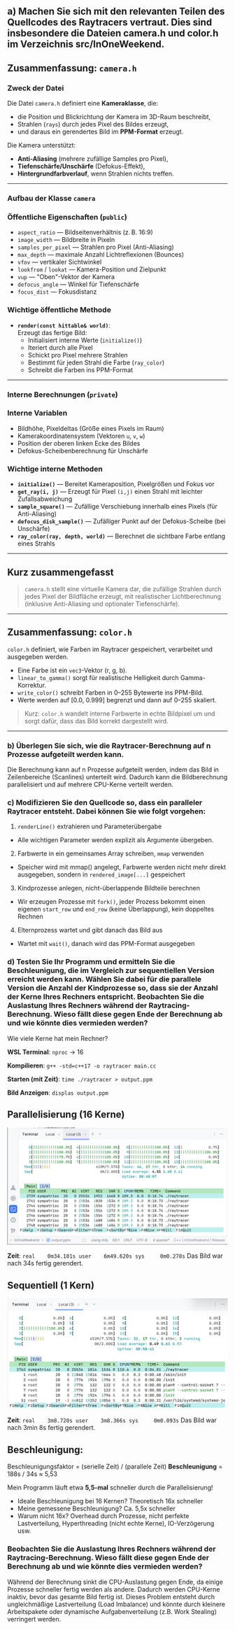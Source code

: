 ## a) Machen Sie sich mit den relevanten Teilen des Quellcodes des Raytracers vertraut. Dies sind insbesondere die Dateien camera.h und color.h im Verzeichnis src/InOneWeekend.

## Zusammenfassung: `camera.h`

### Zweck der Datei

Die Datei `camera.h` definiert eine **Kameraklasse**, die:
- die Position und Blickrichtung der Kamera im 3D-Raum beschreibt,
- Strahlen (`rays`) durch jedes Pixel des Bildes erzeugt,
- und daraus ein gerendertes Bild im **PPM-Format** erzeugt.

Die Kamera unterstützt:
- **Anti-Aliasing** (mehrere zufällige Samples pro Pixel),
- **Tiefenschärfe/Unschärfe** (Defokus-Effekt),
- **Hintergrundfarbverlauf**, wenn Strahlen nichts treffen.

---

### Aufbau der Klasse `camera`

### Öffentliche Eigenschaften (`public`)
- `aspect_ratio` — Bildseitenverhältnis (z. B. 16:9)
- `image_width` — Bildbreite in Pixeln
- `samples_per_pixel` — Strahlen pro Pixel (Anti-Aliasing)
- `max_depth` — maximale Anzahl Lichtreflexionen (Bounces)
- `vfov` — vertikaler Sichtwinkel
- `lookfrom` / `lookat` — Kamera-Position und Zielpunkt
- `vup` — "Oben"-Vektor der Kamera
- `defocus_angle` — Winkel für Tiefenschärfe
- `focus_dist` — Fokusdistanz

### Wichtige öffentliche Methode
- **`render(const hittable& world)`**:  
  Erzeugt das fertige Bild:
    - Initialisiert interne Werte (`initialize()`)
    - Iteriert durch alle Pixel
    - Schickt pro Pixel mehrere Strahlen
    - Bestimmt für jeden Strahl die Farbe (`ray_color`)
    - Schreibt die Farben ins PPM-Format

---

### Interne Berechnungen (`private`)

### Interne Variablen
- Bildhöhe, Pixeldeltas (Größe eines Pixels im Raum)
- Kamerakoordinatensystem (Vektoren `u`, `v`, `w`)
- Position der oberen linken Ecke des Bildes
- Defokus-Scheibenberechnung für Unschärfe

### Wichtige interne Methoden
- **`initialize()`** — Bereitet Kameraposition, Pixelgrößen und Fokus vor
- **`get_ray(i, j)`** — Erzeugt für Pixel `(i,j)` einen Strahl mit leichter Zufallsabweichung
- **`sample_square()`** — Zufällige Verschiebung innerhalb eines Pixels (für Anti-Aliasing)
- **`defocus_disk_sample()`** — Zufälliger Punkt auf der Defokus-Scheibe (bei Unschärfe)
- **`ray_color(ray, depth, world)`** — Berechnet die sichtbare Farbe entlang eines Strahls

---

## Kurz zusammengefasst

> `camera.h` stellt eine virtuelle Kamera dar, die zufällige Strahlen durch jedes Pixel der Bildfläche erzeugt, mit realistischer Lichtberechnung (inklusive Anti-Aliasing und optionaler Tiefenschärfe).

---

## Zusammenfassung: `color.h`

`color.h` definiert, wie Farben im Raytracer gespeichert, verarbeitet und ausgegeben werden.

- Eine Farbe ist ein `vec3`-Vektor (r, g, b).
- `linear_to_gamma()` sorgt für realistische Helligkeit durch Gamma-Korrektur.
- `write_color()` schreibt Farben in 0–255 Bytewerte ins PPM-Bild.
- Werte werden auf [0.0, 0.999] begrenzt und dann auf 0–255 skaliert.

> Kurz: `color.h` wandelt interne Farbwerte in echte Bildpixel um und sorgt dafür, dass das Bild korrekt dargestellt wird.

---

###  b) Überlegen Sie sich, wie die Raytracer-Berechnung auf n Prozesse aufgeteilt werden kann.
Die Berechnung kann auf n Prozesse aufgeteilt werden, indem das Bild in Zeilenbereiche
(Scanlines) unterteilt wird. Dadurch kann die Bildberechnung parallelisiert und auf mehrere
CPU-Kerne verteilt werden.

### c) Modifizieren Sie den Quellcode so, dass ein paralleler Raytracer entsteht. Dabei können Sie wie folgt vorgehen:
1. `renderLine()` extrahieren und Parameterübergabe
- Alle wichtigen Parameter werden explizit als Argumente übergeben.
2. Farbwerte in ein gemeinsames Array schreiben, `mmap` verwenden
- Speicher wird mit mmap() angelegt, Farbwerte werden nicht mehr direkt ausgegeben, sondern in `rendered_image[...]` gespeichert
3. Kindprozesse anlegen, nicht-überlappende Bildteile berechnen
- Wir erzeugen Prozesse mit `fork()`, jeder Prozess bekommt einen eigenen `start_row` und `end_row` (keine Überlappung), kein doppeltes Rechnen
4. Elternprozess wartet und gibt danach das Bild aus
- Wartet mit `wait()`, danach wird das PPM-Format ausgegeben

### d) Testen Sie Ihr Programm und ermitteln Sie die Beschleunigung, die im Vergleich zur sequentiellen Version erreicht werden kann. Wählen Sie dabei für die parallele Version die Anzahl der Kindprozesse so, dass sie der Anzahl der Kerne Ihres Rechners entspricht. Beobachten Sie die Auslastung Ihres Rechners während der Raytracing-Berechnung. Wieso fällt diese gegen Ende der Berechnung ab und wie könnte dies vermieden werden?

Wie viele Kerne hat mein Rechner?

**WSL Terminal**: ``nproc`` -> 16

**Kompilieren**: `g++ -std=c++17 -o raytracer main.cc`

**Starten (mit Zeit)**: `time ./raytracer > output.ppm`

**Bild Anzeigen**: `displas output.ppm`

## Parallelisierung (16 Kerne)
![Testbild](img/16-kerne.png)

**Zeit**:
`real    0m34.101s
user    6m49.620s
sys     0m0.278s`
Das Bild war nach 34s fertig gerendert.

## Sequentiell (1 Kern)
![Testbild](img/1-kern.png)

**Zeit**:
`real    3m8.720s
user    3m8.366s
sys     0m0.093s`
Das Bild war nach 3min 8s fertig gerendert.

## Beschleunigung:
Beschleunigungsfaktor = (serielle Zeit) / (parallele Zeit)
**Beschleunigung** = 188s / 34s ≈ 5,53

Mein Programm läuft etwa **5,5-mal** schneller durch die Parallelisierung!

- Ideale Beschleunigung bei 16 Kernen? Theoretisch 16x schneller
- Meine gemessene Beschleunigung? Ca. 5,5x schneller
- Warum nicht 16x? Overhead durch Prozesse, nicht perfekte Lastverteilung, Hyperthreading (nicht echte Kerne), IO-Verzögerung usw.

### Beobachten Sie die Auslastung Ihres Rechners während der Raytracing-Berechnung. Wieso fällt diese gegen Ende der Berechnung ab und wie könnte dies vermieden werden?
Während der Berechnung sinkt die CPU-Auslastung gegen Ende, da einige Prozesse schneller fertig werden als andere. Dadurch werden CPU-Kerne inaktiv, bevor das gesamte Bild fertig ist.
Dieses Problem entsteht durch ungleichmäßige Lastverteilung (Load Imbalance) und könnte durch kleinere Arbeitspakete oder dynamische Aufgabenverteilung (z.B. Work Stealing) verringert werden.